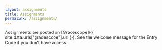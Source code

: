 ```yaml
---
layout: assignments
title: Assignments
permalink: /assignments/
---
```


Assignments are posted on [Gradescope]({{ site.data.urls["gradescope"].url }}).
See the welcome message for the Entry Code if you don't have access.
